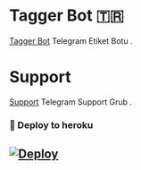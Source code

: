 # Tagger Bot 🇹🇷
[Tagger Bot](https://t.me/Ballasresmi) Telegram Etiket Botu .

# Support 
[Support](https://t.me/Ballasresmi) Telegram Support Grub .

### 🚀 Deploy to heroku
[![Deploy](https://www.herokucdn.com/deploy/button.svg)](https://heroku.com/deploy?template=https://github.com/ramoben200/Tagger)
-









